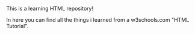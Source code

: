 This is a learning HTML repository!

In here you can find all the things i learned from a w3schools.com "HTML Tutorial".



